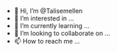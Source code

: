 - 👋 Hi, I’m @Talisemellen
- 👀 I’m interested in ...
- 🌱 I’m currently learning ...
- 💞️ I’m looking to collaborate on ...
- 📫 How to reach me ...

<!---
Talisemellen/Talisemellen is a ✨ special ✨ repository because its `README.md` (this file) appears on your GitHub profile.
You can click the Preview link to take a look at your changes.
--->
